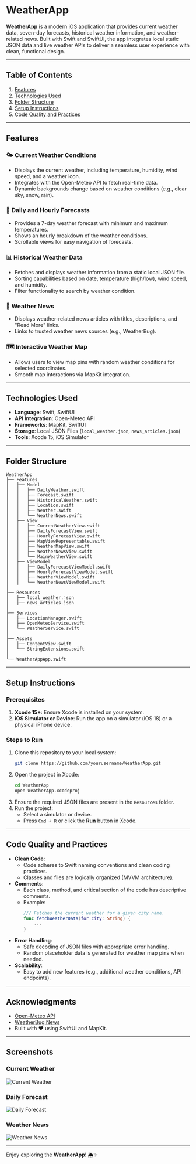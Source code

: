 # WeatherApp

**WeatherApp** is a modern iOS application that provides current weather data, seven-day forecasts, historical weather information, and weather-related news. Built with Swift and SwiftUI, the app integrates local static JSON data and live weather APIs to deliver a seamless user experience with clean, functional design.

---

## Table of Contents
1. [Features](#features)
2. [Technologies Used](#technologies-used)
3. [Folder Structure](#folder-structure)
4. [Setup Instructions](#setup-instructions)
5. [Code Quality and Practices](#code-quality-and-practices)

---

## Features
### 🌤 **Current Weather Conditions**
- Displays the current weather, including temperature, humidity, wind speed, and a weather icon.
- Integrates with the Open-Meteo API to fetch real-time data.
- Dynamic backgrounds change based on weather conditions (e.g., clear sky, snow, rain).

### 📅 **Daily and Hourly Forecasts**
- Provides a 7-day weather forecast with minimum and maximum temperatures.
- Shows an hourly breakdown of the weather conditions.
- Scrollable views for easy navigation of forecasts.

### 📊 **Historical Weather Data**
- Fetches and displays weather information from a static local JSON file.
- Sorting capabilities based on date, temperature (high/low), wind speed, and humidity.
- Filter functionality to search by weather condition.

### 📰 **Weather News**
- Displays weather-related news articles with titles, descriptions, and "Read More" links.
- Links to trusted weather news sources (e.g., WeatherBug).

### 🗺 **Interactive Weather Map**
- Allows users to view map pins with random weather conditions for selected coordinates.
- Smooth map interactions via MapKit integration.

---

## Technologies Used
- **Language**: Swift, SwiftUI
- **API Integration**: Open-Meteo API
- **Frameworks**: MapKit, SwiftUI
- **Storage**: Local JSON Files (`local_weather.json`, `news_articles.json`)
- **Tools**: Xcode 15, iOS Simulator

---

## Folder Structure
```
WeatherApp
├── Features
│   ├── Model
│   │   ├── DailyWeather.swift
│   │   ├── Forecast.swift
│   │   ├── HistoricalWeather.swift
│   │   ├── Location.swift
│   │   ├── Weather.swift
│   │   └── WeatherNews.swift
│   ├── View
│   │   ├── CurrentWeatherView.swift
│   │   ├── DailyForecastView.swift
│   │   ├── HourlyForecastView.swift
│   │   ├── MapViewRepresentable.swift
│   │   ├── WeatherMapView.swift
│   │   ├── WeatherNewsView.swift
│   │   └── MainWeatherView.swift
│   ├── ViewModel
│   │   ├── DailyForecastViewModel.swift
│   │   ├── HourlyForecastViewModel.swift
│   │   ├── WeatherViewModel.swift
│   │   └── WeatherNewsViewModel.swift
│
├── Resources
│   ├── local_weather.json
│   ├── news_articles.json
│
├── Services
│   ├── LocationManager.swift
│   ├── OpenMeteoService.swift
│   └── WeatherService.swift
│
├── Assets
│   ├── ContentView.swift
│   └── StringExtensions.swift
│
└── WeatherAppApp.swift
```

---

## Setup Instructions

### Prerequisites
1. **Xcode 15+**: Ensure Xcode is installed on your system.
2. **iOS Simulator or Device**: Run the app on a simulator (iOS 18) or a physical iPhone device.

### Steps to Run
1. Clone this repository to your local system:
   ```bash
   git clone https://github.com/yourusername/WeatherApp.git
   ```
2. Open the project in Xcode:
   ```bash
   cd WeatherApp
   open WeatherApp.xcodeproj
   ```
3. Ensure the required JSON files are present in the `Resources` folder.
4. Run the project:
   - Select a simulator or device.
   - Press `Cmd + R` or click the **Run** button in Xcode.

---

## Code Quality and Practices
- **Clean Code**: 
   - Code adheres to Swift naming conventions and clean coding practices.
   - Classes and files are logically organized (MVVM architecture).
- **Comments**:
   - Each class, method, and critical section of the code has descriptive comments.
   - Example:
     ```swift
     /// Fetches the current weather for a given city name.
     func fetchWeatherData(for city: String) {
         ...
     }
     ```
- **Error Handling**:
   - Safe decoding of JSON files with appropriate error handling.
   - Random placeholder data is generated for weather map pins when needed.
- **Scalability**:
   - Easy to add new features (e.g., additional weather conditions, API endpoints).

---

## Acknowledgments
- [Open-Meteo API](https://open-meteo.com/)
- [WeatherBug News](https://www.weatherbug.com/)
- Built with ❤️ using SwiftUI and MapKit.

---

## Screenshots
### Current Weather
![Current Weather](screenshot_current_weather.png)

### Daily Forecast
![Daily Forecast](screenshot_daily_forecast.png)

### Weather News
![Weather News](screenshot_weather_news.png)

---

Enjoy exploring the **WeatherApp**! 🌦✨
